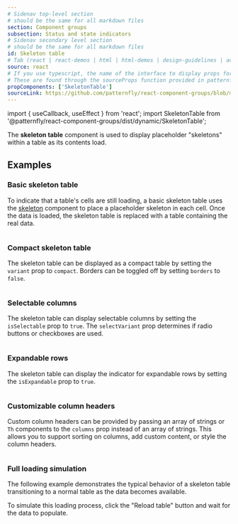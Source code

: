 ```yaml
---
# Sidenav top-level section
# should be the same for all markdown files
section: Component groups
subsection: Status and state indicators
# Sidenav secondary level section
# should be the same for all markdown files
id: Skeleton table
# Tab (react | react-demos | html | html-demos | design-guidelines | accessibility)
source: react
# If you use typescript, the name of the interface to display props for
# These are found through the sourceProps function provided in patternfly-docs.source.js
propComponents: ['SkeletonTable']
sourceLink: https://github.com/patternfly/react-component-groups/blob/main/packages/module/patternfly-docs/content/extensions/component-groups/examples/Skeleton/Skeleton.md
---
```

import { useCallback, useEffect } from 'react';
import SkeletonTable from '@patternfly/react-component-groups/dist/dynamic/SkeletonTable';

The **skeleton table** component is used to display placeholder "skeletons" within a table as its contents load.

## Examples

### Basic skeleton table

To indicate that a table's cells are still loading, a basic skeleton table uses the [skeleton](https://www.patternfly.org/components/skeleton) component to place a placeholder skeleton in each cell. Once the data is loaded, the skeleton table is replaced with a table containing the real data.

```js file="./SkeletonTableExample.tsx"

```

### Compact skeleton table

The skeleton table can be displayed as a compact table by setting the `variant` prop to `compact`. Borders can be toggled off by setting `borders` to `false`.

```js file="./SkeletonTableCompactExample.tsx"

```

### Selectable columns

The skeleton table can display selectable columns by setting the `isSelectable` prop to `true`. The `selectVariant` prop determines if radio buttons or checkboxes are used.

```js file="./SkeletonTableSelectableExample.tsx"

```

### Expandable rows

The skeleton table can display the indicator for expandable rows by setting the `isExpandable` prop to `true`.

```js file="./SkeletonTableExpandableExample.tsx"

```

### Customizable column headers

Custom column headers can be provided by passing an array of strings or `Th` components to the `columns` prop instead of an array of strings. This allows you to support sorting on columns, add custom content, or style the column headers.

```js file="./SkeletonTableCustomExample.tsx"

```

### Full loading simulation

The following example demonstrates the typical behavior of a skeleton table transitioning to a normal table as the data becomes available.

To simulate this loading process, click the "Reload table" button and wait for the data to populate.


```js file="./SkeletonTableLoadingExample.tsx"

```
